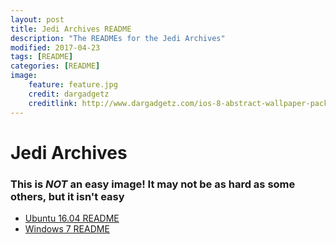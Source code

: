 ```yaml
---
layout: post
title: Jedi Archives README
description: "The READMEs for the Jedi Archives"
modified: 2017-04-23
tags: [README]
categories: [README]
image:
    feature: feature.jpg
    credit: dargadgetz
    creditlink: http://www.dargadgetz.com/ios-8-abstract-wallpaper-pack-for-iphone-5s-5c-and-ipod-touch-retina/
---
```


# Jedi Archives

### This is *NOT* an easy image! It may not be as hard as some others, but it isn't easy

 - [Ubuntu 16.04 README](/ReadmeDump/JediArchiveUbuntu16)
 - [Windows 7 README](/ReadmeDump/JediArchiveWindows7)